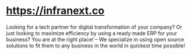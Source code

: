 # https://infranext.co
Looking for a tech partner for digital transformation of your company? Or just looking to maximize efficiency by using a ready made ERP for your business? You are at the right place! – We specialize in using open source solutions to fit them to any business in the world in quickest time possible!
